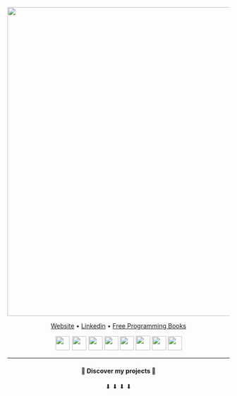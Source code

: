 <p align="center">
   <img src="https://github.com/Awuzi/Awuzi/raw/master/bio.gif" width="700"/>
</p>
<p align="center">
   <a href="https://yahia-lamri.fr/">Website</a> •
   <a href="https://www.linkedin.com/in/yahia-lamri/">Linkedin</a> •
   <a href="https://goalkicker.com/">Free Programming Books</a>
</p>


 <p align="center">
   <img style="border: 1px solid white" height="32" width="32" src="https://cdn.jsdelivr.net/npm/simple-icons@v3/icons/node-dot-js.svg" />  
   <img style="border: 1px solid white" height="32" width="32" src="https://cdn.jsdelivr.net/npm/simple-icons@v3/icons/angular.svg" />  
   <img height="32" width="32" src="https://cdn.jsdelivr.net/npm/simple-icons@v3/icons/npm.svg" />  
   <img height="32" width="32" src="https://cdn.jsdelivr.net/npm/simple-icons@v3/icons/mongodb.svg" /> 
   <img height="32" width="32" src="https://cdn.jsdelivr.net/npm/simple-icons@v3/icons/symfony.svg" />  
   <img height="33" width="33" src="https://cdn.jsdelivr.net/npm/simple-icons@v3/icons/mysql.svg" /> 
   <img height="32" width="32" src="https://cdn.jsdelivr.net/npm/simple-icons@v3/icons/html5.svg" />  
   <img height="32" width="32" src="https://cdn.jsdelivr.net/npm/simple-icons@v3/icons/css3.svg" />  
</p>

---

<h4 align="center">
  🔵 Discover my projects 🔵 
</h4>
<p align="center">
  ⬇ ⬇ ⬇ ⬇
</p>
